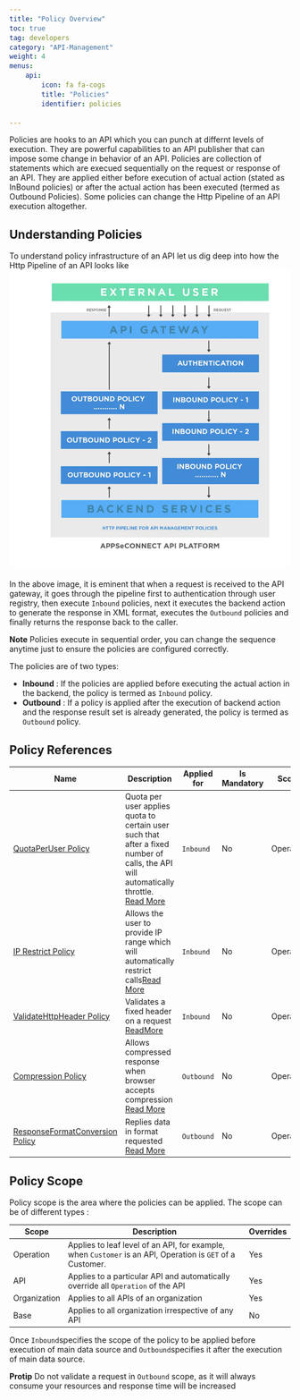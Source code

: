 ```yaml
---
title: "Policy Overview"
toc: true
tag: developers
category: "API-Management"
weight: 4
menus: 
    api:
        icon: fa fa-cogs
        title: "Policies" 
        identifier: policies 

---
```


Policies are hooks to an API which you can punch at differnt levels of execution. They are powerful capabilities to an API publisher
that can impose some change in behavior of an API. Policies are collection of statements which are execued sequentially
on the request or response of an API. They are applied either before execution of actual action (stated as InBound policies) or 
after the actual action has been executed (termed as Outbound Policies). Some policies can change the Http Pipeline of an API execution 
altogether. 

## Understanding Policies

To understand policy infrastructure of an API let us dig deep into how the Http Pipeline of an API looks like
![Api Policy Pipeline](/staticfiles/api-management/media/api-policy-pipeline.png)

In the above image, it is eminent that when a request is received to the API gateway, it goes through the pipeline 
first to authentication through user registry, then execute `Inbound` policies, next it executes the backend action 
to generate the response in XML format, executes the `Outbound` policies and finally returns the response 
back to the caller. 

**Note** Policies execute in sequential order, you can change the sequence anytime just to ensure the 
policies are configured correctly. 

The policies are of two types: 

- **Inbound** : If the policies are applied before executing the actual action in the backend, the policy is termed as `Inbound` policy.
- **Outbound** : If a policy is applied after the execution of backend action and the response result set is already generated, the policy is termed as `Outbound` policy.

## Policy References

|Name|Description|Applied for|Is Mandatory|Scope|
|-----|----------|---|---|---|
|[QuotaPerUser Policy]()|Quota per user applies quota to certain user such that after a fixed number of calls, the API will automatically throttle. [Read More]()|`Inbound`|No|Operation|
|[IP Restrict Policy]()|Allows the user to provide IP range which will automatically restrict calls[Read More]()|`Inbound`|No|Operation|
|[ValidateHttpHeader Policy]()|Validates a fixed header on a request [ReadMore]()|`Inbound`|No|Operation|
|[Compression Policy]()|Allows compressed response when browser accepts compression [Read More]()|`Outbound`|No|Operation|
|[ResponseFormatConversion Policy]()|Replies data in format requested [Read More]()|`Outbound`|No|Operation|

## Policy Scope

Policy scope is the area where the policies can be applied. The scope can be of different types : 

|Scope|Description|Overrides|
|-----|----------|---|
|Operation|Applies to leaf level of an API, for example, when `Customer` is an API, Operation is `GET` of a Customer.|Yes|
|API|Applies to a particular API and automatically override all `Operation` of the API|Yes|
|Organization|Applies to all APIs of an organization|Yes|
|Base|Applies to all organization irrespective of any API|No|

Once `Inbound`specifies the scope of the policy to be applied before execution of main data source and `Outbound`specifies it after the execution of main data source. 

**Protip** Do not validate a request in `Outbound` scope, as it will always consume your resources and response time will be increased 